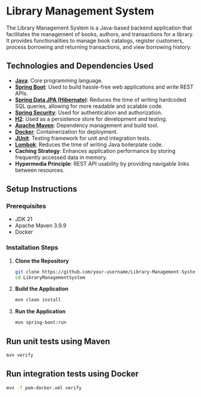 # Library Management System

The Library Management System is a Java-based backend application that facilitates the management of books, authors, and transactions for a library. It provides functionalities to manage book catalogs, register customers, process borrowing and returning transactions, and view borrowing history.

## Technologies and Dependencies Used

- **[Java](https://www.oracle.com/java/)**: Core programming language.
- **[Spring Boot](https://spring.io/projects/spring-boot)**: Used to build hassle-free web applications and write REST APIs.
- **[Spring Data JPA (Hibernate)](https://spring.io/projects/spring-data-jpa)**: Reduces the time of writing hardcoded SQL queries, allowing for more readable and scalable code.
- **[Spring Security](https://spring.io/projects/spring-security)**: Used for authentication and authorization.
- **[H2](https://www.h2database.com/html/main.html)**: Used as a persistence store for development and testing.
- **[Apache Maven](https://maven.apache.org/)**: Dependency management and build tool.
- **[Docker](https://www.docker.com/)**: Containerization for deployment.
- **[JUnit](https://junit.org/)**: Testing framework for unit and integration tests.
- **[Lombok](https://projectlombok.org/)**: Reduces the time of writing Java boilerplate code.
- **Caching Strategy**: Enhances application performance by storing frequently accessed data in memory.
- **Hypermedia Principle**: REST API usability by providing navigable links between resources.



## Setup Instructions

### Prerequisites

- JDK 21
- Apache Maven 3.9.9
- Docker

### Installation Steps

1. **Clone the Repository**
   ```bash
   git clone https://github.com/your-username/Library-Management-System.git
   cd LibraryManagementSystem
   ```
2. **Build the Application**
   ```bash
   mvn clean install
   ```
3. **Run the Application**
   ```bash
   mvn spring-boot:run
   ```
## Run unit tests using Maven
 ```bash
mvn verify
```
## Run integration tests using Docker
 ```bash
mvn -f pom-docker.xml verify
```

